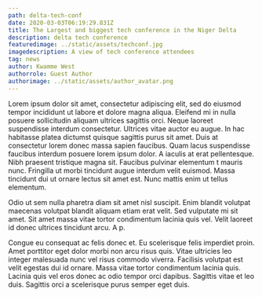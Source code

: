 ```yaml
---
path: delta-tech-conf
date: 2020-03-03T06:19:29.831Z
title: The Largest and biggest tech conference in the Niger Delta
description: delta tech conference
featuredimage: ../static/assets/techconf.jpg
imagedescription: A view of tech conference attendees
tag: news
author: Kwamme West
authorrole: Guest Author
authorimage: ../static/assets/author_avatar.png
---
```

Lorem ipsum dolor sit amet, consectetur adipiscing elit, sed do eiusmod tempor incididunt ut labore et dolore magna aliqua. Eleifend mi in nulla posuere sollicitudin aliquam ultrices sagittis orci. Neque laoreet suspendisse interdum consectetur. Ultrices vitae auctor eu augue. In hac habitasse platea dictumst quisque sagittis purus sit amet. Duis at consectetur lorem donec massa sapien faucibus. Quam lacus suspendisse faucibus interdum posuere lorem ipsum dolor. A iaculis at erat pellentesque. Nibh praesent tristique magna sit. Faucibus pulvinar elementum t mauris nunc. Fringilla ut morbi tincidunt augue interdum velit euismod. Massa tincidunt dui ut ornare lectus sit amet est. Nunc mattis enim ut tellus elementum.

Odio ut sem nulla pharetra diam sit amet nisl suscipit. Enim blandit volutpat maecenas volutpat blandit aliquam etiam erat velit. Sed vulputate mi sit amet. Sit amet massa vitae tortor condimentum lacinia quis vel. Velit laoreet id donec ultrices tincidunt arcu. A p.

Congue eu consequat ac felis donec et. Eu scelerisque felis imperdiet proin. Amet porttitor eget dolor morbi non arcu risus quis. Vitae ultricies leo integer malesuada nunc vel risus commodo viverra. Facilisis volutpat est velit egestas dui id ornare. Massa vitae tortor condimentum lacinia quis. Lacinia quis vel eros donec ac odio tempor orci dapibus. Sagittis vitae et leo duis. Sagittis orci a scelerisque purus semper eget duis. 